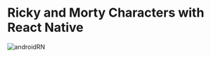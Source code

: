 # Ricky and Morty Characters with React Native
![androidRN](https://user-images.githubusercontent.com/16295402/54408201-bde35180-46bf-11e9-8586-162fecd71c18.gif)
